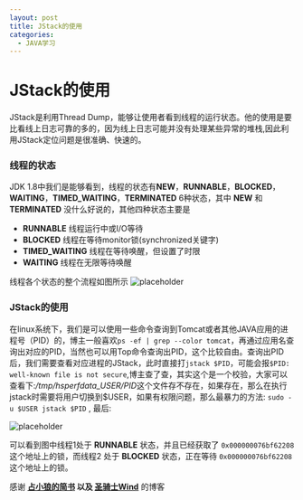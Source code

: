 ```yaml
---
layout: post
title: JStack的使用
categories:
  - JAVA学习
---
```


# JStack的使用
JStack是利用Thread Dump，能够让使用者看到线程的运行状态。他的使用是要比看线上日志可靠的多的，因为线上日志可能并没有处理某些异常的堆栈,因此利用JStack定位问题是很准确、快速的。
### 线程的状态
JDK 1.8中我们是能够看到，线程的状态有**NEW**，**RUNNABLE**，**BLOCKED**，**WAITING**，**TIMED_WAITING**，**TERMINATED** 6种状态，其中 **NEW** 和 **TERMINATED** 没什么好说的，其他四种状态主要是
- **RUNNABLE** 线程运行中或I/O等待
- **BLOCKED** 线程在等待monitor锁(synchronized关键字)
- **TIMED_WAITING** 线程在等待唤醒，但设置了时限
- **WAITING** 线程在无限等待唤醒

线程各个状态的整个流程如图所示
![placeholder](http://images.cnitblog.com/blog/325852/201302/20012759-f5110611bb224169a3eee61e2ffa77e0.png "线程状态切换图")

### JStack的使用
在linux系统下，我们是可以使用一些命令查询到Tomcat或者其他JAVA应用的进程号（PID）的，博主一般喜欢`ps -ef | grep --color tomcat`，再通过应用名查询出对应的PID，当然也可以用Top命令查询出PID，这个比较自由。查询出PID后，我们需要查看对应进程的JStack，此时直接打`jstack $PID`，可能会报`$PID: well-known file is not secure`,博主查了查，其实这个是一个校验，大家可以查看下:*/tmp/hsperfdata_$USER/$PID*这个文件存不存在，如果存在，那么在执行jstack时需要将用户切换到$USER，如果有权限问题，那么最暴力的方法:
`sudo -u $USER jstack $PID` ,
最后:

![placeholder](http://upload-images.jianshu.io/upload_images/2184951-311ab1b4ea7dde3e.png?imageMogr2/auto-orient/strip%7CimageView2/2/w/1240 "线程状态切换图")

可以看到图中线程1处于 **RUNNABLE** 状态，并且已经获取了 `0x000000076bf62208` 这个地址上的锁，而线程2 处于 **BLOCKED** 状态，正在等待 `0x000000076bf62208` 这个地址上的锁。

感谢 **[占小狼的简书](http://www.jianshu.com/p/6690f7e92f27) 以及 [圣骑士Wind](http://www.cnblogs.com/mengdd/archive/2013/02/20/2917966.html)** 的博客